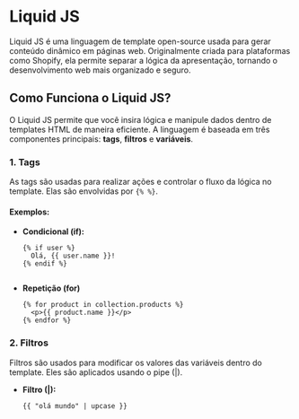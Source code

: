 # Liquid JS

Liquid JS é uma linguagem de template open-source usada para gerar conteúdo dinâmico em páginas web. Originalmente criada para plataformas como Shopify, ela permite separar a lógica da apresentação, tornando o desenvolvimento web mais organizado e seguro.

## Como Funciona o Liquid JS?

O Liquid JS permite que você insira lógica e manipule dados dentro de templates HTML de maneira eficiente. A linguagem é baseada em três componentes principais: **tags**, **filtros** e **variáveis**.

### 1. Tags
As tags são usadas para realizar ações e controlar o fluxo da lógica no template. Elas são envolvidas por `{% %}`.

#### Exemplos:
- **Condicional (if):**
  ```liquid
  {% if user %}
    Olá, {{ user.name }}!
  {% endif %}


- **Repetição (for)**
  ```liquid
  {% for product in collection.products %}
    <p>{{ product.name }}</p>
  {% endfor %}

### 2. Filtros
Filtros são usados para modificar os valores das variáveis dentro do template. Eles são aplicados usando o pipe (|).
- **Filtro (|):**
  ```liquid
  {{ "olá mundo" | upcase }}
